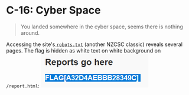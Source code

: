 # C-16: Cyber Space
> You landed somewhere in the cyber space, seems there is nothing around.

Accessing the site's[ `robots.txt`](https://web.archive.org/web/20250714102701/https://ctf.nzcsc.org.nz/challenge16/robots.txt) (another NZCSC classic) reveals several pages. The flag is hidden as white text on white background on `/report.html`:
![A screenshot of report.html with the flag highlighted to reveal it.](flag.png)